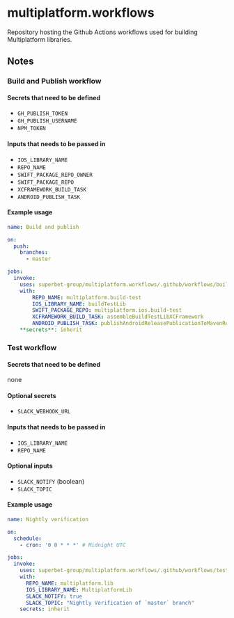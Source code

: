 # multiplatform.workflows
Repository hosting the Github Actions workflows used for building Multiplatform libraries.

## Notes

### Build and Publish workflow
#### Secrets that need to be defined

- `GH_PUBLISH_TOKEN`
- `GH_PUBLISH_USERNAME`
- `NPM_TOKEN`

#### Inputs that needs to be passed in

  - `IOS_LIBRARY_NAME`
  - `REPO_NAME`
  - `SWIFT_PACKAGE_REPO_OWNER`
  - `SWIFT_PACKAGE_REPO`
  - `XCFRAMEWORK_BUILD_TASK`
  - `ANDROID_PUBLISH_TASK`

#### Example usage

```yaml
name: Build and publish

on:
  push:
    branches:
      - master

jobs:
  invoke:
    uses: superbet-group/multiplatform.workflows/.github/workflows/build.yml@v1
    with:
        REPO_NAME: multiplatform.build-test
        IOS_LIBRARY_NAME: buildTestLib
        SWIFT_PACKAGE_REPO: multiplatform.ios.build-test
        XCFRAMEWORK_BUILD_TASK: assembleBuildTestLibXCFramework
        ANDROID_PUBLISH_TASK: publishAndroidReleasePublicationToMavenRepository
    **secrets**: inherit
```

### Test workflow
#### Secrets that need to be defined

none

#### Optional secrets

  - `SLACK_WEBHOOK_URL`

#### Inputs that needs to be passed in

  - `IOS_LIBRARY_NAME`
  - `REPO_NAME`

#### Optional inputs

  - `SLACK_NOTIFY` (boolean)
  - `SLACK_TOPIC` 

#### Example usage

```yaml
name: Nightly verification

on:
  schedule:
    - cron: '0 0 * * *' # Midnight UTC

jobs:
  invoke:
    uses: superbet-group/multiplatform.workflows/.github/workflows/test.yml
    with:
      REPO_NAME: multiplatform.lib
      IOS_LIBRARY_NAME: MultiplatformLib
      SLACK_NOTIFY: true
      SLACK_TOPIC: "Nightly Verification of `master` branch"
    secrets: inherit
```